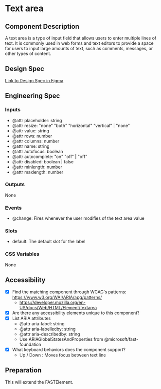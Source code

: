 # Text area

## Component Description


A text area is a type of input field that allows users to enter multiple lines of text. It is commonly used in web forms and text editors to provide a space for users to input large amounts of text, such as comments, messages, or other types of content.

## Design Spec

[Link to Design Spec in Figma](https://www.figma.com/file/IBCBJxEbPKS7CvLHG55Wn9/Slider?node-id=513%3A510&t=hCOhOiQJVCVNVVJP-0)

## Engineering Spec

### Inputs

- @attr placeholder: string
- @attr resize: "none" "both" "horizontal" "vertical" | "none"
- @attr value: string
- @attr rows: number
- @attr columns: number
- @attr name: string
- @attr autofocus: boolean
- @attr autocomplete: "on" "off" | "off"
- @attr disabled: boolean | false
- @attr minlength: number
- @attr maxlength: number

### Outputs

None

### Events

- @change: Fires whenever the  user modifies of the text area value

### Slots
- default: The default slot for the label

### CSS Variables

None

## Accessibility

- [x] Find the matching component through WCAG's patterns: https://www.w3.org/WAI/ARIA/apg/patterns/
  - https://developer.mozilla.org/en-US/docs/Web/HTML/Element/textarea
- [x] Are there any accessibility elements unique to this component?
- [x] List ARIA attributes
  - @attr aria-label: string
  - @attr aria-labelledby: string
  - @attr aria-describedby: string
  - Use ARIAGlobalStatesAndProperties from @microsoft/fast-foundation
- [x] What keyboard behaviors does the component support?
  - Up / Down : Moves focus between text line


## Preparation

This will extend the FASTElement.
